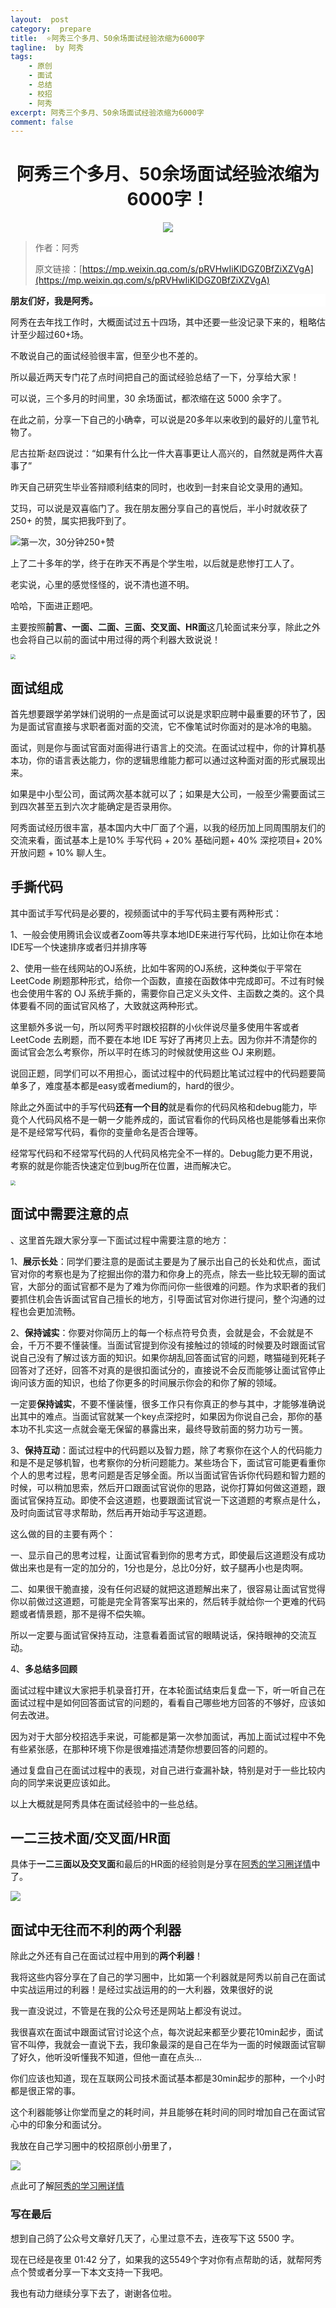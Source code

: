 ```yaml
---
layout:  post
category:  prepare
title:  ⭐阿秀三个多月、50余场面试经验浓缩为6000字
tagline:  by 阿秀
tags:
    - 原创
    - 面试
    - 总结
    - 校招
    - 阿秀
excerpt: 阿秀三个多月、50余场面试经验浓缩为6000字
comment: false
---
```


<h1 align="center">阿秀三个多月、50余场面试经验浓缩为6000字！</h1>

<div align="center">
  <a href="/notes/05-xiustar/01-xiustar_reading_guide/01-introduce.html#阿秀组建了一个校招学习圈子">
      <img src="https://axiu-image-bed.oss-cn-shanghai.aliyuncs.com/img/202206190108471.png">
  </a></div>

> 作者：阿秀
>
> 原文链接：[https://mp.weixin.qq.com/s/pRVHwIiKlDGZ0BfZiXZVgA](https://mp.weixin.qq.com/s/pRVHwIiKlDGZ0BfZiXZVgA)

<div>
    <p style="background-color: #FFFFFF;font-weight: bold;"  >朋友们好，我是阿秀。</p>
</div>
阿秀在去年找工作时，大概面试过五十四场，其中还要一些没记录下来的，粗略估计至少超过60+场。

不敢说自己的面试经验很丰富，但至少也不差的。

所以最近两天专门花了点时间把自己的面试经验总结了一下，分享给大家！

可以说，三个多月的时间里，30 余场面试，都浓缩在这 5000 余字了。

在此之前，分享一下自己的小确幸，可以说是20多年以来收到的最好的儿童节礼物了。

尼古拉斯·赵四说过：“如果有什么比一件大喜事更让人高兴的，自然就是两件大喜事了”

昨天自己研究生毕业答辩顺利结束的同时，也收到一封来自论文录用的通知。

艾玛，可以说是双喜临门了。我在朋友圈分享自己的喜悦后，半小时就收获了 250+ 的赞，属实把我吓到了。

![第一次，30分钟250+赞](https://axiu-image-bed.oss-cn-shanghai.aliyuncs.com/img/202205071117250.png)

上了二十多年的学，终于在昨天不再是个学生啦，以后就是悲惨打工人了。

老实说，心里的感觉怪怪的，说不清也道不明。

哈哈，下面进正题吧。

主要按照**前言、一面、二面、三面、交叉面、HR面**这几轮面试来分享，除此之外也会将自己以前的面试中用过得的两个利器大致说说！

<img src="https://axiu-image-bed.oss-cn-shanghai.aliyuncs.com/img/202205092159384.jpg" style="zoom:50%;" />

## 面试组成

首先想要跟学弟学妹们说明的一点是面试可以说是求职应聘中最重要的环节了，因为是面试官直接与求职者面对面的交流，它不像笔试时你面对的是冰冷的电脑。

面试，则是你与面试官面对面得进行语言上的交流。在面试过程中，你的计算机基本功，你的语言表达能力，你的逻辑思维能力都可以通过这种面对面的形式展现出来。

如果是中小型公司，面试两次基本就可以了；如果是大公司，一般至少需要面试三到四次甚至五到六次才能确定是否录用你。

阿秀面试经历很丰富，基本国内大中厂面了个遍，以我的经历加上同周围朋友们的交流来看，面试基本上是10% 手写代码 + 20% 基础问题+ 40% 深挖项目+ 20%开放问题 + 10% 聊人生。

## 手撕代码

其中面试手写代码是必要的，视频面试中的手写代码主要有两种形式：

1、一般会使用腾讯会议或者Zoom等共享本地IDE来进行写代码，比如让你在本地IDE写一个快速排序或者归并排序等

2、使用一些在线网站的OJ系统，比如牛客网的OJ系统，这种类似于平常在 LeetCode 刷题那种形式，给你一个函数，直接在函数体中完成即可。不过有时候也会使用牛客的 OJ 系统手撕的，需要你自己定义头文件、主函数之类的。这个具体要看不同的面试官风格了，大致就这两种形式。

这里额外多说一句，所以阿秀平时跟校招群的小伙伴说尽量多使用牛客或者 LeetCode 去刷题，而不要在本地 IDE 写好了再拷贝上去。因为你并不清楚你的面试官会怎么考察你，所以平时在练习的时候就使用这些 OJ 来刷题。

说回正题，同学们可以不用担心，面试过程中的代码题比笔试过程中的代码题要简单多了，难度基本都是easy或者medium的，hard的很少。

除此之外面试中的手写代码**还有一个目的**就是看你的代码风格和debug能力，毕竟个人代码风格不是一朝一夕能养成的，面试官看你的代码风格也是能够看出来你是不是经常写代码，看你的变量命名是否合理等。

经常写代码和不经常写代码的人代码风格完全不一样的。Debug能力更不用说，考察的就是你能否快速定位到bug所在位置，进而解决它。

<img src="https://axiu-image-bed.oss-cn-shanghai.aliyuncs.com/img/202205092159191.jpg" style="zoom:50%;" />

## 面试中需要注意的点

、这里首先跟大家分享一下面试过程中需要注意的地方：

1、**展示长处**：同学们要注意的是面试主要是为了展示出自己的长处和优点，面试官对你的考察也是为了挖掘出你的潜力和你身上的亮点，除去一些比较无聊的面试官，大部分的面试官都不是为了难为你而问你一些很难的问题。作为求职者的我们要抓住机会告诉面试官自己擅长的地方，引导面试官对你进行提问，整个沟通的过程也会更加流畅。

2、**保持诚实**：你要对你简历上的每一个标点符号负责，会就是会，不会就是不会，千万不要不懂装懂。当面试官提到你没有接触过的领域的时候要及时跟面试官说自己没有了解过该方面的知识。如果你胡乱回答面试官的问题，瞎猫碰到死耗子回答对了还好，回答不对真的是很扣面试分的，直接说不会反而能够让面试官停止询问该方面的知识，也给了你更多的时间展示你会的和你了解的领域。

一定要**保持诚实**，不要不懂装懂，很多工作只有你真正的参与其中，才能够准确说出其中的难点。当面试官就某一个key点深挖时，如果因为你说自己会，那你的基本功不扎实这一点就会毫无保留的暴露出来，最终导致前面的努力功亏一篑。

3、**保持互动**：面试过程中的代码题以及智力题，除了考察你在这个人的代码能力和是不是足够机智，也考察你的分析问题能力。某些场合下，面试官可能更看重你个人的思考过程，思考问题是否足够全面。所以当面试官告诉你代码题和智力题的时候，可以稍加思索，然后开口跟面试官说你的思路，说你打算如何做这道题，跟面试官保持互动。即使不会这道题，也要跟面试官说一下这道题的考察点是什么，及时向面试官寻求帮助，然后再开始动手写这道题。

这么做的目的主要有两个：

一、显示自己的思考过程，让面试官看到你的思考方式，即使最后这道题没有成功做出来也是有一定的加分的，1分也是分，总比0分好，蚊子腿再小也是肉啊。

二、如果很干脆直接，没有任何迟疑的就把这道题解出来了，很容易让面试官觉得你以前做过这道题，可能是完全背答案写出来的，然后转手就给你一个更难的代码题或者情景题，那不是得不偿失嘛。

所以一定要与面试官保持互动，注意看着面试官的眼睛说话，保持眼神的交流互动。

4、**多总结多回顾**

面试过程中建议大家把手机录音打开，在本轮面试结束后复盘一下，听一听自己在面试过程中是如何回答面试官的问题的，看看自己哪些地方回答的不够好，应该如何去改进。

因为对于大部分校招选手来说，可能都是第一次参加面试，再加上面试过程中不免有些紧张感，在那种环境下你是很难描述清楚你想要回答的问题的。

通过复盘自己在面试过程中的表现，对自己进行查漏补缺，特别是对于一些比较内向的同学来说更应该如此。

以上大概就是阿秀具体在面试经验中的一些总结。

## 一二三技术面/交叉面/HR面

具体于**一二三面以及交叉面**和最后的HR面的经验则是分享在[阿秀的学习圈详情](/notes/05-xiustar/01-xiustar_reading_guide/01-introduce.html#阿秀组建了一个校招学习圈子)中了。

![](https://axiu-image-bed.oss-cn-shanghai.aliyuncs.com/img/202207311439735.png)

## 面试中无往而不利的两个利器

除此之外还有自己在面试过程中用到的**两个利器**！

我将这些内容分享在了自己的学习圈中，比如第一个利器就是阿秀以前自己在面试中实战运用过的利器！是经过实战运用的的一大利器，效果很好的说

我一直没说过，不管是在我的公众号还是网站上都没有说过。

我很喜欢在面试中跟面试官讨论这个点，每次说起来都至少要花10min起步，面试官不叫停，我就会一直说下去，我印象最深的是自己在华为一面的时候跟面试官聊了好久，他听没听懂我不知道，但他一直在点头...

你们应该也知道，现在互联网公司技术面试基本都是30min起步的那种，一个小时都是很正常的事。

这个利器能够让你堂而皇之的耗时间，并且能够在耗时间的同时增加自己在面试官心中的印象分和面试分。

我放在自己学习圈中的校招原创小册里了，

![](https://axiu-image-bed.oss-cn-shanghai.aliyuncs.com/img/202207311438144.png)

点此可了解[阿秀的学习圈详情](/notes/05-xiustar/01-xiustar_reading_guide/01-introduce.html#阿秀组建了一个校招学习圈子)



<!--

下面就面试常见流程，为大家梳理一下互联网大厂四到五轮面试的主要询问点。

### 一面

一般来说，第一面都是基础技术面，就是考察面试者的计算机基础，也就是操作系统、计算机网络、数据库、数据结构与算法、编程语言（C++、Java、Golang、Python等）等，有时候也会问一下你的项目，不过一面深挖项目的不多，主要是考察基础，大厂普遍要求面试者具备扎实且广泛的计算机基本知识。

可以说一面是考察范围最广的一轮面试了，面试时间也比较长，互联网大厂一面基本都在50min-80分钟之间，如果你的面试时间小于30min，很有可能凉凉。

面试开始的时候都会让你简单介绍一下自己，为什么明明简历上都写了自己的信息，还需要自我介绍呢，我认为主要有以下2个原因：

1、**面试官很忙，没看你的简历。**

很多面试官本身就是公司的一些部门主管或者技术leader，他们本来就很忙，每天要处理很多的事情，可能他刚拿到你的简历没几分钟，HR就安排了这次面试。在你进行自我介绍的时候，他也可以看看你的简历，熟悉一下你的技术栈和项目。

2、**了解面试者的沟通能力，语言表达能力**。

面试官通过听你的自我介绍也能看到的你总结概括能力、逻辑思维能力等。在职场中，除了基本的技能外就是跟同事合作，一起去完成某项任务。如果你在介绍自己的时候都介绍的一塌糊涂，以后能指望你跟身边的同事沟通效率高吗？

所以不要小看自我介绍环节，可以私下里多练习几遍，跟室友或者朋友互相介绍一下自己。练习个十来遍就差不多了，就会显得游刃有余、从容不迫了。

一面最后的时候，面试官一般会问：你有什么要问我的吗？这个时候不要乱问，你可以问以下几个问题：

**1**、你们部门在做些什么？主要业务是什么？如果自己很荣幸的能够进入贵部门会负责些什么？因为面试者就是这个部门的，通过他的回答，你也能够了解到这个部门正在做的产品和使用的技术。

**2**、您认为我在哪些方面还存在着不足？这是一个很巧妙的问题，因为它可以从侧面反映出你这次面试的结果。如果面试官带有指导性的回答出了你的不足，你需要补充的知识点，这样就代表你这次面试差不多了，应该是能好好准备二面了；如果面试官直言不讳的说你很差或者基础太弱这样的话，你也就知道凉凉了。

**3**、请问面试官对自己职业规划的建议？面试官大概率是技术大佬或者工作过几年的前辈了，在社会上摸爬滚打了几年，知道的肯定比在校生多。这个问题既表达了对面试官身份的认可，也表现出求职者对当前这份工作得在意程度，并且还能得到技术大佬的分享，怎么看都不是亏本的买卖。

还有一些比较好的反问问题分享给大家，大家可以在反问环节问面试官：

- 贵公司对我面试的这个岗位的定位是什么？我需要具备哪些技能？

- 如果我有幸应聘成功，公司对我会有哪些期望呢，

- 这个岗位所在的的团队是什么氛围？我这个比较外向（千万要说自己外向，不要说自己内向，原因不必多说了吧）


切记不要直接问：我这次的面试能不能过？这种直击面试官灵魂的问题，最好不要问，就好像你问阿秀“阿秀你帅还是刘德华帅？”，这种灵魂问题，就别问了。

这种问题一般也是招聘提问时的禁忌，稍微正规点的公司都是不能直接由面试官透露给求职者的。你可以在面试结束后问一下自己的内推人，让他帮忙查一下这次面试的结果。

这里再插一句，所以大家不要随便在网上找个内推码就填上去了，这样你面试结果问都问不到，最好找个靠谱的内推人，也尽量加上内推人的微信或者QQ。

###  二面

如果你顺利进入二面，那么恭喜你离成功更进一步了。

互联网一般二面面试官都是技术leader级别的了。二面就开始考察你的实习/项目了，而一般中小厂可能将二面和HR面放在一起了。

二面没有一面那么注重基础，会开始问你一些这个项目的细节部分。

这个时候你就要跟面试官讲你精心准备的实习或者项目，一般都会是让你说一下你这个项目是用来做什么的？为什么会有这个项目？如何实现某某细节的，用的是什么技术和框架？一般面试官问你问题的都是他们擅长或者喜欢的技术点，所以你如果仔细讲述清楚并且能加入一些自己的思考会加很多面试分，比如当前这个项目还存在着那些不足，可以用什么样的技术去改进它之类的。

可以在二面中适当增加自己的项目困难程度，从侧面反映出自己是具有真才实学和做事能力的，但是不要过分夸大，适当包装就好，不要太言过于实。

同样的，二面最后也是会问你有没有什么想问的，这个时候可以问一些一面反问环节中没有问过的问题，或者问一下贵公司面试共有几轮都可以的。

### 三面

三面一般都是综合面考察，并不是很在乎你的基础了，而是会考察你这个人的思维能力、分析能力等，将食物看清楚、看明白，提炼总结的能力，换句话说就是看你这个人是不是脑子够灵活，是不是够聪明。

一般三面都会考察一些情景题，比如让你设计一个系统，需要哪些功能或者给你一个智力题，考考你的反应能力。

像一些比较知名的智力题：腾讯赛马问题、高楼扔鸡蛋、三人三鬼问题以及三门问题都是很好的智力题。这种智力题如果不提前准备的话，很有可能当场懵逼。

其实它并不是难，可能就是比较绕，在那种面试的紧张环境下，很难当场想出来一个比较好的解决办法。

<img src="https://axiu-image-bed.oss-cn-shanghai.aliyuncs.com/img/202205220010774.jpg" style="zoom:50%;" />

有道是：**工欲善其事，必先利其器**。

多一分准备就会多一分机会，最好私下里多看看这种智力&情景题。我以前也分享过，就是下面这些。

实不相瞒阿秀在某一线大厂的三面中就被问到过腾讯赛马问题的变种，还好以前有所准备成功答出来了。

在三面过程中，还有一些问题是看你的抗压能力以及处理意外情况的能力，因为工作中是有很多意外情况出现的，比如：

1、分享一件你觉得压力比较大的事？你的压力从何来？你是如何克服他的？

2、你长这么大以来遭受过的最大挫折是什么？你是如何克服它的？

3、二十多年来，你取得的最大成就是什么？

4、你通过多年努力获得的一项技能是什么？你是如何学习从而获得这项技能的，做了哪些工作去改善、精进这项技能？

从面试官的角度来看，他问你经历过的最大困难是什么是真的对你所经历的困难感兴趣吗？

**不是的**，他问你这个问题的重点是在考察你面对困难时所做的思考和应对，是想看到你的努力以及解决问题的能力。

困难人人都会遇到，克服困难固然值得鼓励，可更重要的是从这个困难中学到了什么。

即使没能够克服困难也不意味着一无所获，面试官希望看到的是你如何从过往的苦难和失败中总结出经验，并在以后的工作中能够用上这些经验，更好的指导日后的工作。

面试官问这些问题，是希望所招聘的人能够脚踏实地的做事，充满激情的从事相关工作，所以同学们可以提前想好说辞，提前练习几遍，这样才能做到从容不破。

### 交叉面

如果求职者被HR告知要进行一轮交叉面或者加面一轮，基本是出自以下两个原因：

1、前面三轮还不足以确定你的程度，属于那种对你基本满意但是还差点意思，需要加面一轮才能确定你的评级，才能最终给你定薪资。

这种情况就属于比较危险的，如果交叉面没答好，很有可能前功尽弃。

2、第二种情况就是求职者过于优秀，惊动高层的那种优秀，哈哈。

![](https://axiu-image-bed.oss-cn-shanghai.aliyuncs.com/img/202205220010906.jpg)

索性加面一场，如果你答得不错的话，给你更高的面试评级，这也意味着SP、甚至是SSP。

答得不好也不会取消offer和降低原有的评级，这一点不需要担心。

所以建议求职者找给你安排面试事宜的HR问清楚，到底是第一种情况还是第二种情况。需要注意的是，交叉面的一般都是部门大佬级别的人物亲自来面，千万要小心谨慎一点。

### HR面



很多人觉得前面几轮的技术面过了就基本稳了，其实HR面也很重要，很多公司的HR权力是很大的，拥有绝对的一票否决权，即使部门主管想要你，HR不同意那也没有办法，比如X里的HR权利就很大，HR面不过关，部门leader来了也没用。

HR面主要是看你对公司文化的理解和价值观的认同，阿秀建议在HR面前，先去了解一下公司的文化和公司的优势之处，这样在被问到为什么选择本公司的时候能够把自己对公司的了解和优势说出来，体现自己的诚意。

阿秀在面试某大厂的时候就把这个公司每周末都会举行类似英语角的活动说了出来，HR给予了充分肯定，并且透露给阿秀在公司内部有很多英语学习的机会，欢迎阿秀前去体验。

HR面的时候也会问一些其余的问题，比如你的最大优点和缺点，这也是HR面试高频问题，大家最好提前准备好这个问题的答案，真的很高频。

阿秀在这里分享一下自己的回答：

我的优点就是喜欢看书，看各种各样的书，涉猎广泛，比如《乡土中国》、《中国简史》、《活着》、《明朝那些事儿》，还有一些技术书比如《深入理解计算机系统》；

我的缺点就是有点强迫症，不喜欢别人乱动我的东西。

-->

### 写在最后

想到自己鸽了公众号文章好几天了，心里过意不去，连夜写下这 5500 字。

现在已经是夜里 01:42 分了，如果我的这5549个字对你有点帮助的话，就帮阿秀点个赞或者分享一下本文支持一下我吧。

我也有动力继续分享下去了，谢谢各位啦。















